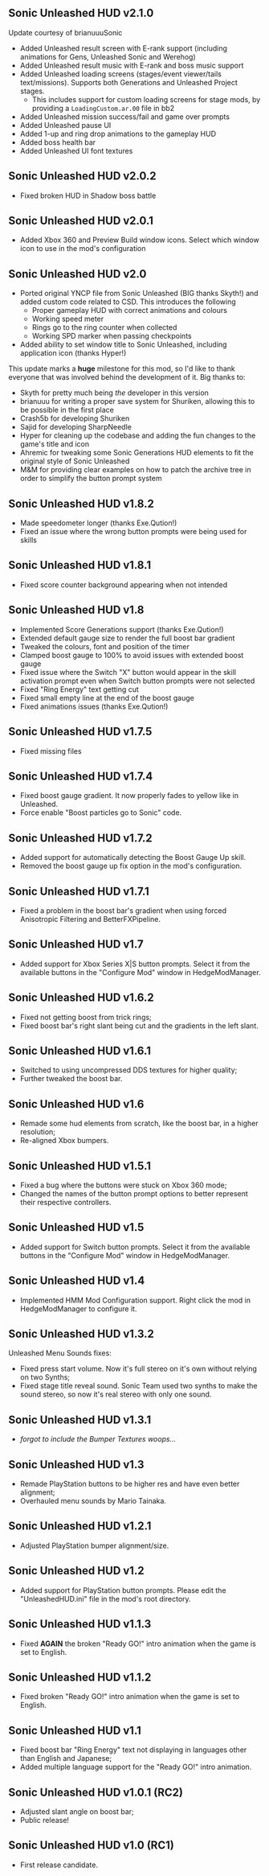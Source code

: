 ## Sonic Unleashed HUD v2.1.0
Update courtesy of brianuuuSonic
- Added Unleashed result screen with E-rank support (including animations for Gens, Unleashed Sonic and Werehog)
- Added Unleashed result music with E-rank and boss music support
- Added Unleashed loading screens (stages/event viewer/tails text/missions). Supports both Generations and Unleashed Project stages.
    - This includes support for custom loading screens for stage mods, by providing a `LoadingCustom.ar.00` file in bb2
- Added Unleashed mission success/fail and game over prompts
- Added Unleashed pause UI
- Added 1-up and ring drop animations to the gameplay HUD
- Added boss health bar
- Added Unleashed UI font textures

## Sonic Unleashed HUD v2.0.2
- Fixed broken HUD in Shadow boss battle

## Sonic Unleashed HUD v2.0.1
- Added Xbox 360 and Preview Build window icons. Select which window icon to use in the mod's configuration

## Sonic Unleashed HUD v2.0
- Ported original YNCP file from Sonic Unleashed (BIG thanks Skyth!) and added custom code related to CSD. This introduces the following
    - Proper gameplay HUD with correct animations and colours
    - Working speed meter
    - Rings go to the ring counter when collected
    - Working SPD marker when passing checkpoints
- Added ability to set window title to Sonic Unleashed, including application icon (thanks Hyper!)

This update marks a **huge** milestone for this mod, so I'd like to thank everyone that was involved behind the development of it. Big thanks to:
- Skyth for pretty much being *the* developer in this version
- brianuuu for writing a proper save system for Shuriken, allowing this to be possible in the first place
- Crash5b for developing Shuriken
- Sajid for developing SharpNeedle
- Hyper for cleaning up the codebase and adding the fun changes to the game's title and icon
- Ahremic for tweaking some Sonic Generations HUD elements to fit the original style of Sonic Unleashed
- M&M for providing clear examples on how to patch the archive tree in order to simplify the button prompt system

## Sonic Unleashed HUD v1.8.2
- Made speedometer longer (thanks Exe.Qution!)
- Fixed an issue where the wrong button prompts were being used for skills

## Sonic Unleashed HUD v1.8.1
- Fixed score counter background appearing when not intended

## Sonic Unleashed HUD v1.8
- Implemented Score Generations support (thanks Exe.Qution!)
- Extended default gauge size to render the full boost bar gradient
- Tweaked the colours, font and position of the timer
- Clamped boost gauge to 100% to avoid issues with extended boost gauge
- Fixed issue where the Switch "X" button would appear in the skill activation prompt even when Switch button prompts were not selected
- Fixed "Ring Energy" text getting cut
- Fixed small empty line at the end of the boost gauge
- Fixed animations issues (thanks Exe.Qution!)

## Sonic Unleashed HUD v1.7.5
- Fixed missing files

## Sonic Unleashed HUD v1.7.4
- Fixed boost gauge gradient. It now properly fades to yellow like in Unleashed.
- Force enable "Boost particles go to Sonic" code.

## Sonic Unleashed HUD v1.7.2
- Added support for automatically detecting the Boost Gauge Up skill.
- Removed the boost gauge up fix option in the mod's configuration.

## Sonic Unleashed HUD v1.7.1
- Fixed a problem in the boost bar's gradient when using forced Anisotropic Filtering and BetterFXPipeline.

## Sonic Unleashed HUD v1.7
- Added support for Xbox Series X|S button prompts. Select it from the available buttons in the "Configure Mod" window in HedgeModManager.

## Sonic Unleashed HUD v1.6.2
- Fixed not getting boost from trick rings;
- Fixed boost bar's right slant being cut and the gradients in the left slant.

## Sonic Unleashed HUD v1.6.1
- Switched to using uncompressed DDS textures for higher quality;
- Further tweaked the boost bar.

## Sonic Unleashed HUD v1.6
- Remade some hud elements from scratch, like the boost bar, in a higher resolution;
- Re-aligned Xbox bumpers.

## Sonic Unleashed HUD v1.5.1
- Fixed a bug where the buttons were stuck on Xbox 360 mode;
- Changed the names of the button prompt options to better represent their respective controllers.

## Sonic Unleashed HUD v1.5
- Added support for Switch button prompts. Select it from the available buttons in the "Configure Mod" window in HedgeModManager.

## Sonic Unleashed HUD v1.4
- Implemented HMM Mod Configuration support. Right click the mod in HedgeModManager to configure it.

## Sonic Unleashed HUD v1.3.2
Unleashed Menu Sounds fixes:
- Fixed press start volume. Now it's full stereo on it's own without relying on two Synths;
- Fixed stage title reveal sound. Sonic Team used two synths to make the sound stereo, so now it's real stereo with only one sound.

## Sonic Unleashed HUD v1.3.1
- *forgot to include the Bumper Textures woops...*

## Sonic Unleashed HUD v1.3
- Remade PlayStation buttons to be higher res and have even better alignment;
- Overhauled menu sounds by Mario Tainaka.

## Sonic Unleashed HUD v1.2.1
- Adjusted PlayStation bumper alignment/size.

## Sonic Unleashed HUD v1.2
- Added support for PlayStation button prompts. Please edit the "UnleashedHUD.ini" file in the mod's root directory.

## Sonic Unleashed HUD v1.1.3
- Fixed **AGAIN** the broken "Ready GO!" intro animation when the game is set to English.

## Sonic Unleashed HUD v1.1.2
- Fixed broken "Ready GO!" intro animation when the game is set to English.

## Sonic Unleashed HUD v1.1
- Fixed boost bar "Ring Energy" text not displaying in languages other than English and Japanese;
- Added multiple language support for the "Ready GO!" intro animation.

## Sonic Unleashed HUD v1.0.1 (RC2)
- Adjusted slant angle on boost bar;
- Public release!

## Sonic Unleashed HUD v1.0 (RC1)
- First release candidate.
